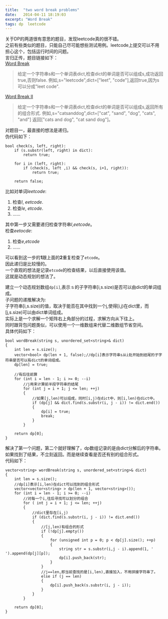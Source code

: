 ```yaml
---
title:  "two word break problems"
date:   2014-04-11 18:19:03
excerpt: "Word Break"
tags: dp  leetcode
---
```


关于DP的两道很有意思的题目，发现leetcode真的很不错。  
之前有些类似的题目，只能自己尽可能想些测试用例。leetcode上提交可以不用担心这个，包括运行时间的问题。  
言归正传，题目链接如下：   
[Word Break](http://oj.leetcode.com/problems/word-break/)  
> 给定一个字符串s和一个单词表dict,检查dict的单词是否可以组成s,成功返回true,否则false.
> 例如,s="leetcode",dict=["leet", "code"],返回true,因为s可以分成"leet code".

[Word Break II](http://oj.leetcode.com/problems/word-break-ii/)  
> 给定一个字符串s和一个单词表dict,检查dict的单词是否可以组成s,返回所有的组合形式.
> 例如,s="catsanddog",dict=["cat", "sand", "dog", "cats", "and"]
> 返回["cats and dog", "cat sand dog"]。

<!--more-->

对题目一，最直接的想法是递归。  
伪代码如下：  

```
bool check(s, left, right):
    if (s.substr(left, right) in dict):
        return true;

    for i in (left, right):
        if (check(s, left ,i) && check(s, i+1, right)):
            return true;

    return false;
```

比如对单词*leetcode*:  
1. 检查*l*, *eetcode*.  
2. 检查*le*, *etcode*.  
3. ......

其中第一步又需要递归检查字符串*l*,*eetcode*。  
检查*eetocde*:  
1. 检查*e*,*etcode*
2. ......

可以看到这一步的**1**跟上面的**2**重复检查了`etcode`。  
因此递归是比较慢的。  
一个直观的想法是记录`etcode`的检查结果，以后直接使用该值。  
这就是动态规划的想法了。  

建立一个动态规划数组`dp[i]`,表示ｓ的子字符串[i,s.size)是否可以由dict的单词组成。  
子问题的递推解决为:  
子字符串[i,s.size)的值，取决于能否在其中找到一个j,使得[i,j)在dict里，而[j,s.size)可以由dict单词组成。  
实际上是一个求解一个矩阵右上角部分的过程，求解方向从下往上。  
同时跟背包问题类似，可以使用一个一维数组来代替二维数组节省空间。   
具体代码如下：  

```
bool wordBreak(string s, unordered_set<string>& dict)
{
    int len = s.size();
    vector<bool> dp(len + 1, false);//dp[i]表示字符串s从i处开始到结尾的子字符串是否可以有dict的单词组成。
    dp[len] = true;

    //有后往前算
    for (int i = len - 1; i >= 0; --i)
        //j用来计算前半段字符串的结尾
        for (int j = i + 1; j <= len; ++j)
        {
            //如果[j,len)可以组成，同时[i,j)在dict中，则[i,len)在dict中。
            if (dp[j] && dict.find(s.substr(i, j - i)) != dict.end())
            {
                dp[i] = true;
                break;
            }
        }

    return dp[0];
}
```

解决了第一个问题，第二个就好理解了，dp数组记录的是由dict分解后的字符串。  
如果找到了结果，不立刻返回。而是继续查看是否还有别的组合形式。  
代码如下：   

```
vector<string> wordBreak(string s, unordered_set<string>& dict)
{
    int len = s.size();
    //dp[i]表示[i,len)在dict可以找到的组合形式
    vector<vector<string> > dp(len + 1, vector<string>());
    for (int i = len - 1; i >= 0; --i)
        //对每一个i,往后寻找可以划分的组合
        for ( int j = i + 1; j <= len; ++j)
        {
            //dict里存在[i,j)
            if (dict.find(s.substr(i, j - i)) != dict.end())
            {
                //[j,len)有组合的形式
                if (!dp[j].empty())
                {
                    for (unsigned int p = 0; p < dp[j].size(); ++p)
                    {
                        string str = s.substr(i,j - i).append(1, ' ').append(dp[j][p]);
                        dp[i].push_back(str);
                    }
                }
                //j==len,即当前查找的是[i,len),直接加入，不用拼接字符串了。
                else if (j == len)
                {
                    dp[i].push_back(s.substr(i, j - i));
                }
            }
        }

    return dp[0];
}
```

